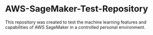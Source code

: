 # AWS-SageMaker-Test-Repository
This repository was created to test the machine learning features and capabilities of AWS SageMaker in a controlled personal environment.
